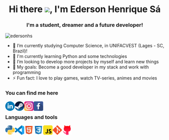<h1 align="center">Hi there <img src="https://media.giphy.com/media/hvRJCLFzcasrR4ia7z/giphy.gif" width="30px">, I'm Ederson Henrique Sá</h1>
<h3 align="center">I'm a student, dreamer and a future developer!</h3>
<p align="left"> <img src="https://komarev.com/ghpvc/?username=edersonhs" alt="edersonhs" /> </p>

- 🔭 I’m currently studying Computer Science, in UNIFACVEST (Lages - SC, Brazil)!
- 🌱 I'm currently learning Python and some technologies
- 👯 I’m looking to develop more projects by myself and learn new things
- 🥅 My goals: Become a good developer in my stack and work with programming
- ⚡ Fun fact: I love to play games, watch TV-series, animes and movies

<h3>You can find me here</h3>

[<img align="left" alt="edersonhs | LinkedIn" width="30px" src="https://github.com/edersonhs/edersonhs/raw/main/images/linkedin.svg" />][linkedin]
[<img align="left" alt="edersonhs | Steam" width="30px" src="https://github.com/edersonhs/edersonhs/raw/main/images/steam.svg" />][steam]
[<img align="left" alt="edersonhs | Instagram" width="30px" src="https://github.com/edersonhs/edersonhs/raw/main/images/Instagram.svg" />][instagram]
[<img align="left" alt="edersonhs | Facebook" width="30px" src="https://github.com/edersonhs/edersonhs/raw/main/images/Facebook.svg" />][Facebook]

<br />

<h3>Languages and tools</h3>

<img align="left" alt="Python" width="30px" src="https://github.com/edersonhs/edersonhs/raw/main/images/Python.svg" />
<img align="left" alt="Visual Studio Code" width="30px" src="https://github.com/edersonhs/edersonhs/raw/main/images/VScode.svg" />
<img align="left" alt="HTML5" width="30px" src="https://github.com/edersonhs/edersonhs/raw/main/images/HTML5.svg" />
<img align="left" alt="CSS3" width="30px" src="https://github.com/edersonhs/edersonhs/raw/main/images/CSS3.svg" />
<img align="left" alt="JavaScript" width="30px" src="https://github.com/edersonhs/edersonhs/raw/main/images/JavaScript.svg" />
<img align="left" alt="Git" width="30px" src="https://github.com/edersonhs/edersonhs/raw/main/images/GIT.svg" />
<img align="left" alt="GitHub" width="30px" src="https://github.com/edersonhs/edersonhs/raw/main/images/Github.svg" />
<br />
<br />

[linkedin]: https://www.linkedin.com/in/edersonhs/
[steam]: https://steamcommunity.com/id/traxr_/
[instagram]: https://www.instagram.com/edersonhs/
[Facebook]: https://www.facebook.com/edersonhs/
